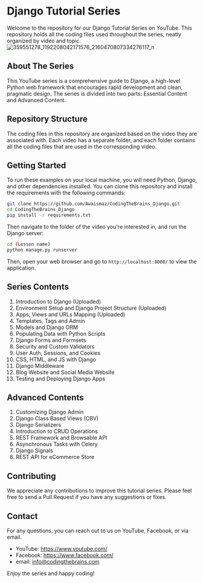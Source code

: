 # Django Tutorial Series

Welcome to the repository for our Django Tutorial Series on YouTube. This repository holds all the coding files used throughout the series, neatly organized by video and topic.
![359551278_1192208042171576_2160470807334276117_n](https://github.com/Awaismaz/CodingTheBrains_Django/assets/6538771/3e2feaef-c99b-42fb-80ba-3ef287ca487e)

## About The Series

This YouTube series is a comprehensive guide to Django, a high-level Python web framework that encourages rapid development and clean, pragmatic design. The series is divided into two parts: Essential Content and Advanced Content.

## Repository Structure

The coding files in this repository are organized based on the video they are associated with. Each video has a separate folder, and each folder contains all the coding files that are used in the corresponding video.

## Getting Started

To run these examples on your local machine, you will need Python, Django, and other dependencies installed. You can clone this repository and install the requirements with the following commands:

```bash
git clone https://github.com/Awaismaz/CodingTheBrains_Django.git
cd CodingTheBrains_Django
pip install -r requirements.txt
```

Then navigate to the folder of the video you're interested in, and run the Django server:

```bash
cd (Lesson name)
python manage.py runserver
```

Then, open your web browser and go to `http://localhost:8000/` to view the application.

## Series Contents

1. Introduction to Django (Uploaded)
2. Environment Setup and Django Project Structure (Uploaded)
3. Apps, Views and URLs Mapping (Uploaded)
4. Templates, Tags and Admin
5. Models and Django ORM
6. Populating Data with Python Scripts
7. Django Forms and Formsets
8. Security and Custom Validators
9. User Auth, Sessions, and Cookies
10. CSS, HTML, and JS with Django
11. Django Middleware
12. Blog Website and Social Media Website
13. Testing and Deploying Django Apps

## Advanced Contents

1. Customizing Django Admin
2. Django Class Based Views (CBV)
3. Django Serializers
4. Introduction to CRUD Operations
5. REST Framework and Browsable API
6. Asynchronous Tasks with Celery
7. Django Signals
8. REST API for eCommerce Store

## Contributing

We appreciate any contributions to improve this tutorial series. Please feel free to send a Pull Request if you have any suggestions or fixes.

## Contact

For any questions, you can reach out to us on YouTube, Facebook, or via email.

- YouTube: https://www.youtube.com/
- Facebook: https://www.facebook.com/
- email: info@codingthebrains.com


Enjoy the series and happy coding!
